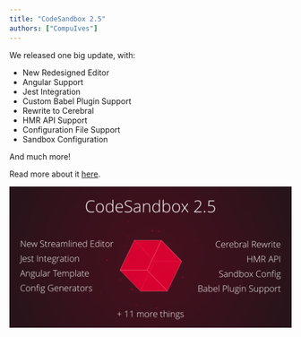 ```yaml
---
title: "CodeSandbox 2.5"
authors: ["CompuIves"]
---
```


We released one big update, with:

* New Redesigned Editor
* Angular Support
* Jest Integration
* Custom Babel Plugin Support
* Rewrite to Cerebral
* HMR API Support
* Configuration File Support
* Sandbox Configuration

And much more!

Read more about it
[here](https://medium.com/@compuives/announcing-codesandbox-2-5-be767d15ffd).

![CodeSandbox 2.5](./images/codesandbox-2.5.png)
